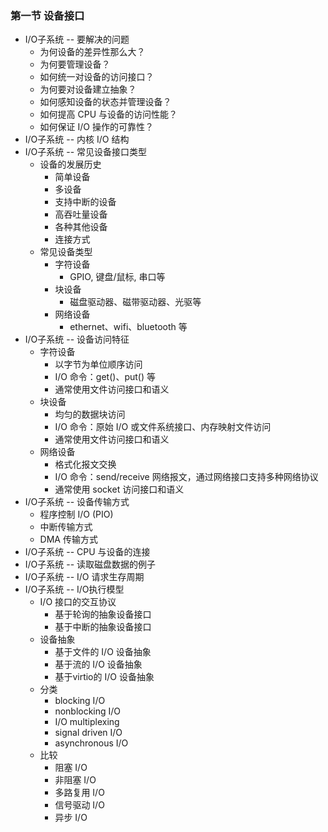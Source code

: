 ### 第一节 设备接口

- I/O子系统 -- 要解决的问题
  - 为何设备的差异性那么大？
  - 为何要管理设备？
  - 如何统一对设备的访问接口？
  - 为何要对设备建立抽象？
  - 如何感知设备的状态并管理设备？
  - 如何提高 CPU 与设备的访问性能？
  - 如何保证 I/O 操作的可靠性？
- I/O子系统 -- 内核 I/O 结构
- I/O子系统 -- 常见设备接口类型
  - 设备的发展历史
    - 简单设备
    - 多设备
    - 支持中断的设备
    - 高吞吐量设备
    - 各种其他设备
    - 连接方式
  - 常见设备类型
    - 字符设备
      - GPIO, 键盘/鼠标, 串口等
    - 块设备
      - 磁盘驱动器、磁带驱动器、光驱等
    - 网络设备
      - ethernet、wifi、bluetooth 等
- I/O子系统 -- 设备访问特征
  - 字符设备
    - 以字节为单位顺序访问
    - I/O 命令：get()、put() 等
    - 通常使用文件访问接口和语义
  - 块设备
    - 均匀的数据块访问
    - I/O 命令：原始 I/O 或文件系统接口、内存映射文件访问
    - 通常使用文件访问接口和语义
  - 网络设备
    - 格式化报文交换
    - I/O 命令：send/receive 网络报文，通过网络接口支持多种网络协议
    - 通常使用 socket 访问接口和语义
- I/O子系统 -- 设备传输方式
  - 程序控制 I/O (PIO)
  - 中断传输方式
  - DMA 传输方式
- I/O子系统 -- CPU 与设备的连接
- I/O子系统 -- 读取磁盘数据的例子
- I/O子系统 -- I/O 请求生存周期
- I/O子系统 -- I/O执行模型
  - I/O 接口的交互协议
    - 基于轮询的抽象设备接口
    - 基于中断的抽象设备接口
  - 设备抽象
    - 基于文件的 I/O 设备抽象
    - 基于流的 I/O 设备抽象
    - 基于virtio的 I/O 设备抽象
  - 分类
    - blocking I/O
    - nonblocking I/O
    - I/O multiplexing
    - signal driven I/O
    - asynchronous I/O
  - 比较
    - 阻塞 I/O
    - 非阻塞 I/O
    - 多路复用 I/O
    - 信号驱动 I/O
    - 异步 I/O






